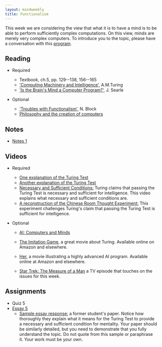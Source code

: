 ```yaml
---
layout: mindweekly
title: Functionalism
---
```


This week we are considering the view that what it is to have a mind is to be able to perform sufficiently complex computations. On this view, minds are merely very complex computers.  To introduce you to the topic, please have a conversation with this [program](http://www.mitsuku.com). 


## Reading
+ Required
  + Textbook, ch.5, pp. 129--138, 156--165
  + ['Computing Machinery and Intelligence',](turing.pdf) A.M.Turing
  + ['Is the Brain's Mind a Computer Program?'](SearleBrain.pdf), J. Searle

+ Optional
	+  ['Troubles with Functionalism',](Block.pdf) N. Block 
	+  [Philosophy and the creation of computers](https://www.theatlantic.com/technology/archive/2017/03/aristotle-computer/518697/) 

## Notes
+ [Notes 1](notes)

## Videos
+ Required
	+ [One explanation of the Turing Test](https://www.youtube.com/watch?v=1uDa7jkIztw)
	+ [Another explanation of the Turing Test](https://www.youtube.com/watch?v=3wLqsRLvV-c)
	+ [Necessary and Sufficient Conditions:](https://www.youtube.com/watch?v=5LqNm9d2__I) Turing claims that passing the Turing Test is necessary and sufficient for intelligence. This video explains what necessary and sufficient conditions are. 
	+ [A reconstruction of the Chinese Room Thought Experiment:](https://www.youtube.com/watch?v=D0MD4sRHj1M) This experiment challenges Turing's claim that passing the Turing Test is sufficient for intelligence. 
 
 + Optional
	+ [AI: Computers and Minds](https://www.youtube.com/watch?v=7fLNVP5yKt0)
	
  	+ [The Imitation Game,](http://www.imdb.com/title/tt2084970/) a great movie about Turing. Available online on Amazon and elsewhere.
  	+ [Her,](http://www.imdb.com/title/tt1798709/) a movie illustrating a highly advanced AI program. Available online at Amazon and elsewhere.  
  	+ [Star Trek: The Measure of a Man](http://www.imdb.com/title/tt0708807/) a TV episode that touches on the issues for this week. 
 
## Assignments
+ Quiz 5
+ [Essay 5](essay)
	+ [Sample essay response:](TuringSample.pdf) a former student's paper. Notice how thoroughly they explain what it means for the Turing Test to provide a necessary and sufficient condition for mentality. Your paper should be similarly detailed, but you need to demonstrate that you fully understand the topic. Do not quote from this sample or paraphrase it. Your work must be your own. 